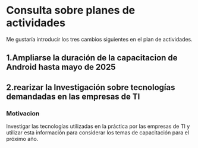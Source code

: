 # Consulta sobre planes de actividades
Me gustaría introducir los tres cambios siguientes en el plan de actividades.

## 1.Ampliarse la duración de la capacitacion de Android hasta mayo de 2025

## 2.rearizar la Investigación sobre tecnologías demandadas en las empresas de TI
### Motivacion
Investigar las tecnologías utilizadas en la práctica por las empresas de TI y utilizar esta información para considerar los temas de capacitación para el próximo año.

## 
